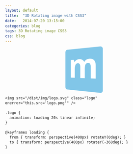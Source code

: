 ```yaml
---
layout: default
title:  "3D Rotating image with CSS3"
date:   2014-07-20 13:15:00
categories: blog
tags: 3D Rotating image CSS3
css: blog
---
```



<style>
	.musca-logo {
		width: 140px;
		height: 140px;
		margin: 0 auto;
		display: block;
	  -webkit-animation: loading 20s linear infinite;
	  	 -moz-animation: loading 20s linear infinite;
	  				animation: loading 20s linear infinite;
	}

	@-webkit-keyframes loading {
	  from {
	    -webkit-transform: perspective(800px) rotateY(0deg); }

	  to {
	    -webkit-transform: perspective(800px) rotateY(-360deg); }
	}
	@-moz-keyframes loading {
	  from {
	    -moz-transform: perspective(400px) rotateY(0deg); }

	  to {
	    -moz-transform: perspective(400px) rotateY(-360deg); }
	}
	@keyframes loading {
	  from {
	    transform: perspective(400px) rotateY(0deg); }

	  to {
	    transform: perspective(400px) rotateY(-360deg); }
	}
</style>
<img src="/dist/img/logo.svg" class="musca-logo" />


	<img src="/dist/img/logo.svg" class="logo" onerror="this.src='logo.png'" />

	.logo {
      animation: loading 20s linear infinite;
	}

	@keyframes loading {
      from { transform: perspective(400px) rotateY(0deg); }
      to { transform: perspective(400px) rotateY(-360deg); }
	}
